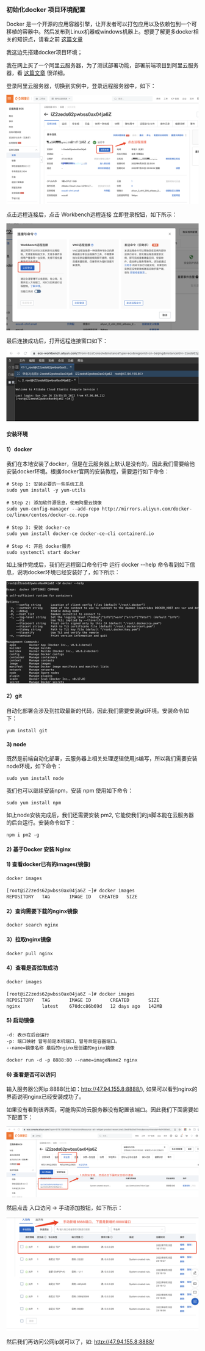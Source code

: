 ### 初始化docker 项目环境配置

  Docker 是一个开源的应用容器引擎，让开发者可以打包应用以及依赖包到一个可移植的容器中。然后发布到Linux机器或windows机器上。想要了解更多docker相关的知识点，请看之前 <a href="https://github.com/kongzhi0707/front-end-learn/blob/master/autoDeployment/docker.md">这篇文章</a>

  我这边先搭建docker项目环境；

  我在网上买了一个阿里云服务器，为了测试部署功能，部署前端项目到阿里云服务器，看 <a href="https://blog.csdn.net/Kevinblant/article/details/103168451">这篇文章</a> 很详细。

  登录阿里云服务器，切换到实例中，登录远程服务器中，如下：

<img src="https://raw.githubusercontent.com/kongzhi0707/front-end-learn/master/autoDeployment/autoDocker/1.png" /> <br />

  点击远程连接后，点击 Workbench远程连接 立即登录按钮，如下所示：

<img src="https://raw.githubusercontent.com/kongzhi0707/front-end-learn/master/autoDeployment/autoDocker/2.png" /> <br />

  最后连接成功后，打开远程连接窗口如下：

<img src="https://raw.githubusercontent.com/kongzhi0707/front-end-learn/master/autoDeployment/autoDocker/3.png" /> <br />

#### 安装环境

#### 1）docker

  我们在本地安装了docker，但是在云服务器上默认是没有的，因此我们需要给他安装docker环境。根据docker官网的安装教程，需要运行如下命令：
```
# Step 1: 安装必要的一些系统工具
sudo yum install -y yum-utils

# Step 2: 添加软件源信息，使用阿里云镜像
sudo yum-config-manager --add-repo http://mirrors.aliyun.com/docker-ce/linux/centos/docker-ce.repo

# Step 3: 安装 docker-ce
sudo yum install docker-ce docker-ce-cli containerd.io

# Step 4: 开启 docker服务
sudo systemctl start docker
```
  如上操作完成后，我们在远程窗口命令行中 运行 docker --help 命令看到如下信息，说明docker环境已经安装好了，如下所示：

<img src="https://raw.githubusercontent.com/kongzhi0707/front-end-learn/master/autoDeployment/autoDocker/4.png" /> <br />

#### 2）git

  自动化部署会涉及到拉取最新的代码，因此我们需要安装git环境。安装命令如下：
```
yum install git
```
#### 3) node

  既然是前端自动化部署，云服务器上相关处理逻辑使用js编写，所以我们需要安装node环境，如下命令：
```
sudo yum install node
```
  我们也可以继续安装npm，安装 npm 使用如下命令：
```
sudo yum install npm
```
  如上node安装完成后，我们还需要安装 pm2, 它能使我们的js脚本能在云服务器的后台运行。安装命令如下：
```
npm i pm2 -g
```

#### 2) 基于Docker 安装 Nginx

#### 1) 查看docker已有的images(镜像)
```
docker images

[root@iZ2zeds62pwbss0ax04ja6Z ~]# docker images
REPOSITORY   TAG       IMAGE ID   CREATED   SIZE
```
#### 2）查询需要下载的nginx镜像
```
docker search nginx
```
#### 3）拉取nginx镜像
```
docker pull nginx
```
#### 4）查看是否拉取成功
```
docker images

[root@iZ2zeds62pwbss0ax04ja6Z ~]# docker images
REPOSITORY   TAG       IMAGE ID       CREATED       SIZE
nginx        latest    670dcc86b69d   12 days ago   142MB
```
#### 5) 启动镜像
```
-d: 表示在后台运行
-p: 端口映射 冒号前是本机端口，冒号后是容器端口。
--name=镜像名称 最后的nginx是创建的nginx镜像

docker run -d -p 8888:80 --name=imageName2 nginx
```
#### 6) 查看是否可以访问

  输入服务器公网ip:8888(比如：http://47.94.155.8:8888/), 如果可以看到nginx的界面说明nginx已经安装成功了。

  如果没有看到该界面，可能购买的云服务器没有配置该端口。因此我们下面需要如下配置下：

<img src="https://raw.githubusercontent.com/kongzhi0707/front-end-learn/master/autoDeployment/autoDocker/16.png" /> <br />

  然后点击 入口访问 -> 手动添加按钮，如下所示：

<img src="https://raw.githubusercontent.com/kongzhi0707/front-end-learn/master/autoDeployment/autoDocker/17.png" /> <br />

  然后我们再访问公网ip就可以了，如: http://47.94.155.8:8888/
